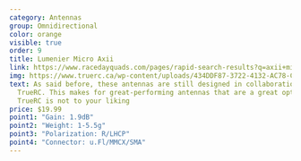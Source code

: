 ```yaml
---
category: Antennas
group: Omnidirectional
color: orange
visible: true
order: 9
title: Lumenier Micro Axii
link: https://www.racedayquads.com/pages/rapid-search-results?q=axii+micro
img: https://www.truerc.ca/wp-content/uploads/434DDF87-3722-4132-AC78-C10E078AEAC0-e1654053363464.jpeg
text: As said before, these antennas are still designed in collaboration with
  TrueRC. This makes for great-performing antennas that are a great option if
  TrueRC is not to your liking
price: $19.99
point1: "Gain: 1.9dB"
point2: "Weight: 1-5.5g"
point3: "Polarization: R/LHCP"
point4: "Connector: u.Fl/MMCX/SMA"
---
```

